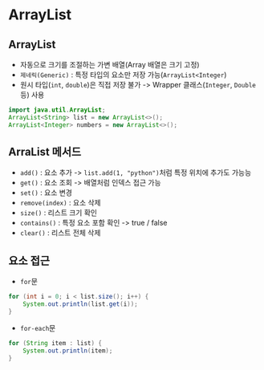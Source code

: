 # ArrayList

## ArrayList

- 자동으로 크기를 조절하는 가변 배열(Array 배열은 크기 고정)
- `제네릭(Generic)` : 특정 타입의 요소만 저장 가능(`ArrayList<Integer`)
- 원시 타입(`int`, `double`)은 직접 저장 불가 -> Wrapper 클래스(`Integer`, `Double` 등) 사용

```java
import java.util.ArrayList;
ArrayList<String> list = new ArrayList<>();
ArrayList<Integer> numbers = new ArrayList<>();
```

## ArraList 메서드

- `add()` : 요소 추가 -> `list.add(1, "python")`처럼 특정 위치에 추가도 가능능
- `get()` : 요소 조회 -> 배열처럼 인덱스 접근 가능
- `set()` : 요소 변경
- `remove(index)` : 요소 삭제
- `size()` : 리스트 크기 확인
- `contains()` : 특정 요소 포함 확인 -> true / false
- `clear()` : 리스트 전체 삭제

## 요소 접근

- `for`문

```java
for (int i = 0; i < list.size(); i++) {
    System.out.println(list.get(i));
}
```

- `for-each`문

```java
for (String item : list) {
    System.out.println(item);
}
```
